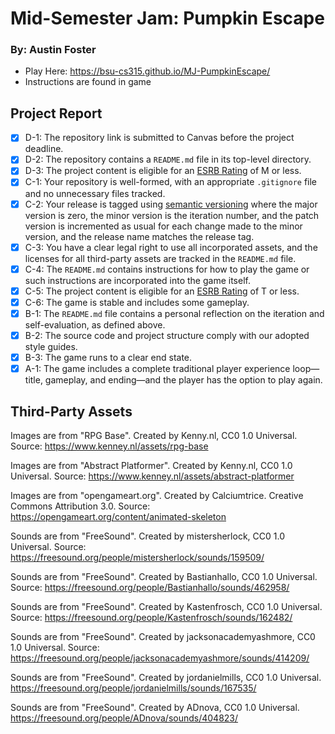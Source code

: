 # Mid-Semester Jam: Pumpkin Escape
### By: Austin Foster
* Play Here: https://bsu-cs315.github.io/MJ-PumpkinEscape/
* Instructions are found in game

## Project Report

- [X] D-1: The repository link is submitted to Canvas before the project deadline.
- [X] D-2: The repository contains a <code>README.md</code> file in its top-level directory.
- [X] D-3: The project content is eligible for an <a href="https://www.esrb.org/ratings-guide/">ESRB Rating</a> of M or less.
- [X] C-1: Your repository is well-formed, with an appropriate <code>.gitignore</code> file and no unnecessary files tracked.
- [X] C-2: Your release is tagged using <a href="https://semver.org/">semantic versioning</a> where the major version is zero, the minor version is the iteration number, and the patch version is incremented as usual for each change made to the minor version, and the release name matches the release tag.
- [X] C-3: You have a clear legal right to use all incorporated assets, and the licenses for all third-party assets are tracked in the <code>README.md</code> file.
- [X] C-4: The <code>README.md</code> contains instructions for how to play the game or such instructions are incorporated into the game itself.
- [X] C-5: The project content is eligible for an <a href="https://www.esrb.org/ratings-guide/">ESRB Rating</a> of T or less.
- [X] C-6: The game is stable and includes some gameplay.
- [X] B-1: The <code>README.md</code> file contains a personal reflection on the iteration and self-evaluation, as defined above.
- [X] B-2: The source code and project structure comply with our adopted style guides.
- [X] B-3: The game runs to a clear end state.
- [X] A-1: The game includes a complete traditional player experience loop&mdash;title, gameplay, and ending&mdash;and the player has the option to play again.

## Third-Party Assets
Images are from "RPG Base". Created by Kenny.nl, CC0 1.0 Universal.
Source: https://www.kenney.nl/assets/rpg-base

Images are from "Abstract Platformer". Created by Kenny.nl, CC0 1.0 Universal.
Source: https://www.kenney.nl/assets/abstract-platformer

Images are from "opengameart.org". Created by Calciumtrice. Creative Commons Attribution 3.0.
Source: https://opengameart.org/content/animated-skeleton

Sounds are from "FreeSound". Created by mistersherlock, CC0 1.0 Universal. 
Source: https://freesound.org/people/mistersherlock/sounds/159509/

Sounds are from "FreeSound". Created by Bastianhallo, CC0 1.0 Universal. 
Source: https://freesound.org/people/Bastianhallo/sounds/462958/

Sounds are from "FreeSound". Created by Kastenfrosch, CC0 1.0 Universal.
Source: https://freesound.org/people/Kastenfrosch/sounds/162482/

Sounds are from "FreeSound". Created by jacksonacademyashmore, CC0 1.0 Universal.
Source: https://freesound.org/people/jacksonacademyashmore/sounds/414209/

Sounds are from "FreeSound". Created by jordanielmills, CC0 1.0 Universal.
https://freesound.org/people/jordanielmills/sounds/167535/

Sounds are from "FreeSound". Created by ADnova, CC0 1.0 Universal.
https://freesound.org/people/ADnova/sounds/404823/
